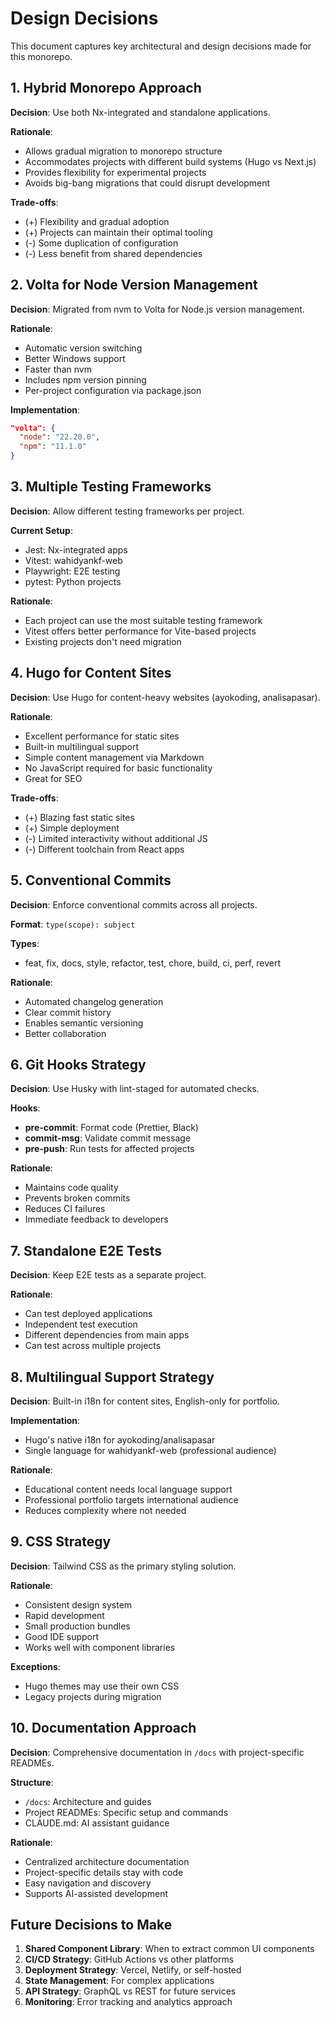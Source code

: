 # Design Decisions

This document captures key architectural and design decisions made for this monorepo.

## 1. Hybrid Monorepo Approach

**Decision**: Use both Nx-integrated and standalone applications.

**Rationale**:

- Allows gradual migration to monorepo structure
- Accommodates projects with different build systems (Hugo vs Next.js)
- Provides flexibility for experimental projects
- Avoids big-bang migrations that could disrupt development

**Trade-offs**:

- (+) Flexibility and gradual adoption
- (+) Projects can maintain their optimal tooling
- (-) Some duplication of configuration
- (-) Less benefit from shared dependencies

## 2. Volta for Node Version Management

**Decision**: Migrated from nvm to Volta for Node.js version management.

**Rationale**:

- Automatic version switching
- Better Windows support
- Faster than nvm
- Includes npm version pinning
- Per-project configuration via package.json

**Implementation**:

```json
"volta": {
  "node": "22.20.0",
  "npm": "11.1.0"
}
```

## 3. Multiple Testing Frameworks

**Decision**: Allow different testing frameworks per project.

**Current Setup**:

- Jest: Nx-integrated apps
- Vitest: wahidyankf-web
- Playwright: E2E testing
- pytest: Python projects

**Rationale**:

- Each project can use the most suitable testing framework
- Vitest offers better performance for Vite-based projects
- Existing projects don't need migration

## 4. Hugo for Content Sites

**Decision**: Use Hugo for content-heavy websites (ayokoding, analisapasar).

**Rationale**:

- Excellent performance for static sites
- Built-in multilingual support
- Simple content management via Markdown
- No JavaScript required for basic functionality
- Great for SEO

**Trade-offs**:

- (+) Blazing fast static sites
- (+) Simple deployment
- (-) Limited interactivity without additional JS
- (-) Different toolchain from React apps

## 5. Conventional Commits

**Decision**: Enforce conventional commits across all projects.

**Format**: `type(scope): subject`

**Types**:

- feat, fix, docs, style, refactor, test, chore, build, ci, perf, revert

**Rationale**:

- Automated changelog generation
- Clear commit history
- Enables semantic versioning
- Better collaboration

## 6. Git Hooks Strategy

**Decision**: Use Husky with lint-staged for automated checks.

**Hooks**:

- **pre-commit**: Format code (Prettier, Black)
- **commit-msg**: Validate commit message
- **pre-push**: Run tests for affected projects

**Rationale**:

- Maintains code quality
- Prevents broken commits
- Reduces CI failures
- Immediate feedback to developers

## 7. Standalone E2E Tests

**Decision**: Keep E2E tests as a separate project.

**Rationale**:

- Can test deployed applications
- Independent test execution
- Different dependencies from main apps
- Can test across multiple projects

## 8. Multilingual Support Strategy

**Decision**: Built-in i18n for content sites, English-only for portfolio.

**Implementation**:

- Hugo's native i18n for ayokoding/analisapasar
- Single language for wahidyankf-web (professional audience)

**Rationale**:

- Educational content needs local language support
- Professional portfolio targets international audience
- Reduces complexity where not needed

## 9. CSS Strategy

**Decision**: Tailwind CSS as the primary styling solution.

**Rationale**:

- Consistent design system
- Rapid development
- Small production bundles
- Good IDE support
- Works well with component libraries

**Exceptions**:

- Hugo themes may use their own CSS
- Legacy projects during migration

## 10. Documentation Approach

**Decision**: Comprehensive documentation in `/docs` with project-specific READMEs.

**Structure**:

- `/docs`: Architecture and guides
- Project READMEs: Specific setup and commands
- CLAUDE.md: AI assistant guidance

**Rationale**:

- Centralized architecture documentation
- Project-specific details stay with code
- Easy navigation and discovery
- Supports AI-assisted development

## Future Decisions to Make

1. **Shared Component Library**: When to extract common UI components
2. **CI/CD Strategy**: GitHub Actions vs other platforms
3. **Deployment Strategy**: Vercel, Netlify, or self-hosted
4. **State Management**: For complex applications
5. **API Strategy**: GraphQL vs REST for future services
6. **Monitoring**: Error tracking and analytics approach
